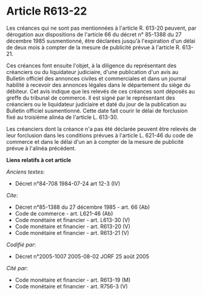 # Article R613-22

Les créances qui ne sont pas mentionnées à l'article R. 613-20 peuvent, par dérogation aux dispositions de l'article 66 du
décret n° 85-1388 du 27 décembre 1985 susmentionné, être déclarées jusqu'à l'expiration d'un délai de deux mois à compter de
la mesure de publicité prévue à l'article R. 613-21. 

Ces créances font ensuite l'objet, à la diligence du représentant des créanciers ou du liquidateur judiciaire, d'une
publication d'un avis au Bulletin officiel des annonces civiles et commerciales et dans un journal habilité à recevoir des
annonces légales dans le département du siège du débiteur. Cet avis indique que les relevés de ces créances sont déposés au
greffe du tribunal de commerce. Il est signé par le représentant des créanciers ou le liquidateur judiciaire et daté du jour
de la publication au Bulletin officiel susmentionné. Cette date fait courir le délai de forclusion fixé au troisième alinéa
de l'article L. 613-30. 

Les créanciers dont la créance n'a pas été déclarée peuvent être relevés de leur forclusion dans les conditions prévues à
l'article L. 621-46 du code de commerce et dans le délai d'un an à compter de la mesure de publicité prévue à l'alinéa
précédent.

**Liens relatifs à cet article**

_Anciens textes_:

  - Décret n°84-708 1984-07-24 art 12-3 (IV)

_Cite_:

  - Décret n°85-1388 du 27 décembre 1985 - art. 66 (Ab)
  - Code de commerce - art. L621-46 (Ab)
  - Code monétaire et financier - art. L613-30 (V)
  - Code monétaire et financier - art. R613-20 (V)
  - Code monétaire et financier - art. R613-21 (V)

_Codifié par_:

  - Décret n°2005-1007 2005-08-02 JORF 25 août 2005

_Cité par_:

  - Code monétaire et financier - art. R613-19 (M)
  - Code monétaire et financier - art. R756-3 (V)
